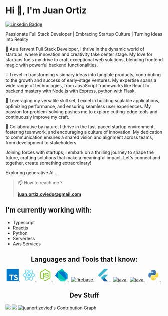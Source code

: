 <h1 align="left">Hi 👋, I'm Juan Ortiz</h1>

[![Linkedin Badge](https://img.shields.io/badge/LinkedIn-0077B5?style=for-the-badge&logo=linkedin&logoColor=white)](https://linkedin.com/in/juan-ortiz-oviedo/)

Passionate Full Stack Developer | Embracing Startup Culture | Turning Ideas into Reality

🚀 As a fervent Full Stack Developer, I thrive in the dynamic world of startups, where innovation and creativity take center stage. My love for startups fuels my drive to craft exceptional web solutions, blending frontend magic with powerful backend functionalities.

💡 I revel in transforming visionary ideas into tangible products, contributing to the growth and success of early-stage ventures. My expertise spans a wide range of technologies, from JavaScript frameworks like React to backend mastery with Node.js with Express, python with Flask.

🔧 Leveraging my versatile skill set, I excel in building scalable applications, optimizing performance, and ensuring seamless user experiences. My passion for problem-solving pushes me to explore cutting-edge tools and continuously improve my craft.

🌟 Collaborative by nature, I thrive in the fast-paced startup environment, fostering teamwork, and encouraging a culture of innovation. My dedication to communication ensures a shared vision and alignment across teams, from development to stakeholders.

Joining forces with startups, I embark on a thrilling journey to shape the future, crafting solutions that make a meaningful impact. Let's connect and together, create something extraordinary!

Exploring generative AI ...

> 📫 How to reach me ?
>
> **juan.ortiz.oviedo@gmail.com**

## I'm currently working with:

- Typescript
- Reactjs
- Python 
- Serverless
- Aws Services

<h2 align="center">
  Languages and Tools that I know:
</h2>

<p align="center">
  <a href="https://www.typescriptlang.org" target="_blank" rel="noreferrer">
    <img src="https://raw.githubusercontent.com/devicons/devicon/master/icons/typescript/typescript-original.svg" alt="typescript" width="40" height="40"/>
  </a> &nbsp;
  <a href="https://reactjs.org" target="_blank" rel="noreferrer">
    <img src="https://raw.githubusercontent.com/devicons/devicon/master/icons/react/react-original.svg" alt="typescript" width="40" height="40"/>
  </a> &nbsp;
  <a href="https://nodejs.org" target="_blank" rel="noreferrer">
    <img src="https://raw.githubusercontent.com/devicons/devicon/master/icons/nodejs/nodejs-original.svg" alt="nodejs" width="40" height="40"/>
  </a>  &nbsp;
  <a href="https://dart.dev" target="_blank" rel="noreferrer">
    <img src="https://raw.githubusercontent.com/devicons/devicon/master/icons/dart/dart-original.svg" alt="dart" width="40" height="40"/>
  </a>  &nbsp;
  <a href="https://firebase.google.com/" target="_blank" rel="noreferrer">
    <img src="https://www.vectorlogo.zone/logos/firebase/firebase-icon.svg" alt="firebase" width="40" height="40"/>
  </a>  &nbsp;
  <a href="https://flutter.dev" target="_blank" rel="noreferrer">
    <img src="https://raw.githubusercontent.com/devicons/devicon/master/icons/flutter/flutter-original.svg" alt="flutter" width="40" height="40"/>
  </a>  &nbsp;
  <a href="https://aws.amazon.com" target="_blank" rel="noreferrer">
    <img src="https://www.vectorlogo.zone/logos/amazon_aws/amazon_aws-icon.svg" alt="java" width="40" height="40"/>
  </a>  &nbsp;
  <a href="https://www.serverless.com" target="_blank" rel="noreferrer">
    <img src="https://www.vectorlogo.zone/logos/serverless/serverless-icon.svg" alt="java" width="40" height="40"/>
  </a>  &nbsp;
  <a href="https://www.python.org" target="_blank" rel="noreferrer">
    <img src="https://raw.githubusercontent.com/devicons/devicon/master/icons/python/python-original.svg" alt="python" width="40" height="40"/>
  </a>  &nbsp;
</p>

<h2 align="center">
  Dev Stuff
</h2>

<img height="180em" src="https://github-readme-stats.vercel.app/api?username=juanortizovied&show_icons=true&hide_border=true&&count_private=true&include_all_commits=true&count_private=true&theme=blueberry" />

<img height="180em" src="https://streak-stats.demolab.com?user=juanortizovied&theme=cobalt&background=000000&border=7536B2&stroke=9243DD&ring=89502D&fire=FF9554&currStreakNum=D280FF&sideNums=BC52FF&currStreakLabel=64EAE2&sideLabels=48A8A2&dates=A42EE5" />

<img alt="juanortizovied's Contribution Graph" src="https://github-readme-activity-graph.vercel.app/graph?username=juanortizovied&custom_title=Contribution&hide_border=true&theme=tokyo-night" />
